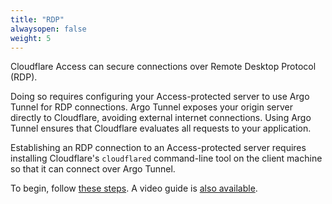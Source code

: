 ```yaml
---
title: "RDP"
alwaysopen: false
weight: 5
---
```


Cloudflare Access can secure connections over Remote Desktop Protocol (RDP).

Doing so requires configuring your Access-protected server to use Argo Tunnel for RDP connections. Argo Tunnel exposes your origin server directly to Cloudflare, avoiding external internet connections. Using Argo Tunnel ensures that Cloudflare evaluates all requests to your application.

Establishing an RDP connection to an Access-protected server requires installing Cloudflare's `cloudflared` command-line tool on the client machine so that it can connect over Argo Tunnel.

To begin, follow [these steps](https://developers.cloudflare.com/access/rdp/rdp-guide/). A video guide is [also available](https://developers.cloudflare.com/access/videos/configuring-access/).
